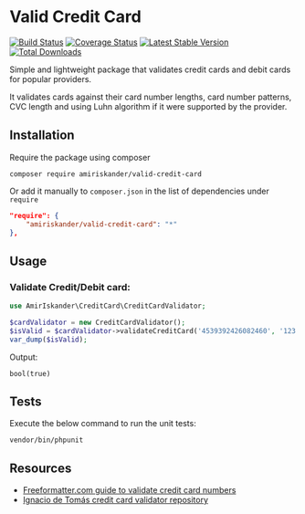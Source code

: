 # Valid Credit Card

[![Build Status](https://travis-ci.org/inacho/php-credit-card-validator.svg?branch=master)](https://travis-ci.org/inacho/php-credit-card-validator) [![Coverage Status](https://coveralls.io/repos/inacho/php-credit-card-validator/badge.svg?branch=master&service=github)](https://coveralls.io/github/inacho/php-credit-card-validator?branch=master) [![Latest Stable Version](https://poser.pugx.org/inacho/php-credit-card-validator/version)](https://packagist.org/packages/inacho/php-credit-card-validator) [![Total Downloads](https://poser.pugx.org/inacho/php-credit-card-validator/downloads)](https://packagist.org/packages/inacho/php-credit-card-validator)

Simple and lightweight package that validates credit cards and debit cards for popular providers.

It validates cards against their card number lengths, card number patterns, CVC length and using Luhn algorithm if it 
were supported by the provider.

## Installation

Require the package using composer 

```shell script
composer require amiriskander/valid-credit-card
```

Or add it manually to `composer.json` in the list of dependencies under `require`

```json
"require": {
    "amiriskander/valid-credit-card": "*"
},
```

## Usage

### Validate Credit/Debit card:

```php
use AmirIskander\CreditCard\CreditCardValidator;

$cardValidator = new CreditCardValidator();
$isValid = $cardValidator->validateCreditCard('4539392426082460', '123');
var_dump($isValid);
```

Output:
```
bool(true)
```

## Tests
Execute the below command to run the unit tests:

```shell script
vendor/bin/phpunit
```

## Resources
* [Freeformatter.com guide to validate credit card numbers](https://www.freeformatter.com/credit-card-number-generator-validator.html)
* [Ignacio de Tomás credit card validator repository](https://github.com/inacho/php-credit-card-validator)